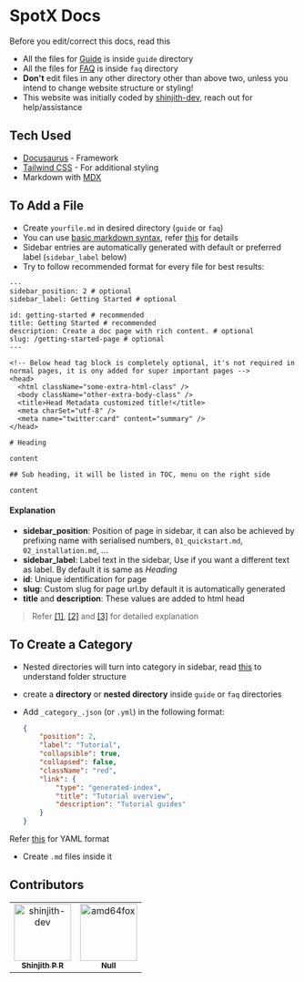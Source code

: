
# SpotX Docs

Before you edit/correct this docs, read this


- All the files for [Guide](https://spotx-official.github.io/spotx-docs/guide/quickstart) is inside `guide` directory
- All the files for [FAQ](https://spotx-official.github.io/spotx-docs/faq/introduction) is inside `faq` directory
- **Don't** edit files in any other directory other than above two, unless you intend to change website structure or styling!
- This website was initially coded by [shinjith-dev](https://github.com/shinjith-dev), reach out for help/assistance

## Tech Used

- [Docusaurus](https://docusaurus.io/) - Framework
- [Tailwind CSS](https://tailwindcss.com/) - For additional styling
- Markdown with [MDX](https://mdxjs.com/)

## To Add a File

- Create `yourfile.md` in desired directory (`guide` or `faq`)
- You can use [basic markdown syntax](https://www.markdownguide.org/basic-syntax/), refer [this](https://docusaurus.io/docs/markdown-features) for details
- Sidebar entries are automatically generated with default or preferred label (`sidebar_label` below)
- Try to follow recommended format for every file for best results:

```mdx
---
sidebar_position: 2 # optional
sidebar_label: Getting Started # optional

id: getting-started # recommended 
title: Getting Started # recommended
description: Create a doc page with rich content. # optional
slug: /getting-started-page # optional
---

<!-- Below head tag block is completely optional, it's not required in normal pages, it is ony added for super important pages -->
<head>
  <html className="some-extra-html-class" />
  <body className="other-extra-body-class" />
  <title>Head Metadata customized title!</title>
  <meta charSet="utf-8" />
  <meta name="twitter:card" content="summary" />
</head>

# Heading

content

## Sub heading, it will be listed in TOC, menu on the right side

content
```

#### Explanation

- **sidebar_position**: Position of page in sidebar, it can also be achieved by prefixing name with serialised numbers, `01_quickstart.md`, `02_installation.md`, ...
- **sidebar_label**: Label text in the sidebar, Use if you want a different text as label. By default it is same as *Heading*
- **id**: Unique identification for page
- **slug**: Custom slug for page url.by default it is automatically generated
- **title** and **description**: These values are added to html head


> Refer [[1]](https://docusaurus.io/docs/create-doc#doc-tags), [[2]](https://docusaurus.io/docs/sidebar/autogenerated#autogenerated-sidebar-metadata) and [[3]](https://docusaurus.io/docs/markdown-features/head-metadata) for detailed explanation

## To Create a Category

- Nested directories will turn into category in sidebar, read [this](https://docusaurus.io/docs/create-doc#organizing-folder-structure) to understand folder structure
- create a **directory** or **nested directory** inside `guide` or `faq` directories
- Add `_category_.json` (or `.yml`) in the following format:

    ```json
    {
        "position": 2,
        "label": "Tutorial",
        "collapsible": true,
        "collapsed": false,
        "className": "red",
        "link": {
            "type": "generated-index",
            "title": "Tutorial overview",
            "description": "Tutorial guides"
        }
    }
    ```

Refer [this](https://docusaurus.io/docs/sidebar/autogenerated#category-item-metadata) for YAML format

- Create `.md` files inside it

## Contributors

<!-- readme: contributors -start -->
<table>
<tr>
    <td align="center">
        <a href="https://github.com/shinjith-dev">
            <img src="https://avatars.githubusercontent.com/u/84950675?v=4" width="100;" alt="shinjith-dev"/>
            <br />
            <sub><b>Shinjith P R</b></sub>
        </a>
    </td>
    <td align="center">
        <a href="https://github.com/amd64fox">
            <img src="https://avatars.githubusercontent.com/u/62529699?v=4" width="100;" alt="amd64fox"/>
            <br />
            <sub><b>Null</b></sub>
        </a>
    </td></tr>
</table>
<!-- readme: contributors -end -->